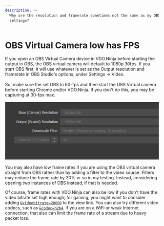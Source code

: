 ```yaml
---
description: >-
  Why are the resolution and framerate sometimes not the same as my OBS output
  settings?
---
```


# OBS Virtual Camera low has FPS

If you open an OBS Virtual Camera device in VDO.Ninja before starting the output in OBS, the OBS virtual camera will default to 1080p 30fps. If you start OBS first, it will use whatever is set as the Output resolution and framerate in OBS Studio's options, under Settings -> Video.\
\
So, make sure the set OBS to 60-fps and then start the OBS Virtual camera before starting Chrome and/or VDO.Ninja. If you don't do this, you may be capturing at 30-fps max.

![](<../.gitbook/assets/image (85).png>)

You may also have low frame rates if you are using the OBS virtual camera straight from OBS rather than by adding a filter to the video source. Filters may reduce the frame rate by 30% or so in my testing. Instead, considering opening two instances of OBS instead, if that is needed.

Of course, frame rates with VDO.Ninja can also be low if you don't have the video bitrate set high enough; for gaming, you might want to consider adding [`&videobitrate=20000`](../viewers-settings/bitrate.md) to the view link. You can also try different video codecs, such as [`&codec=h264`](../viewers-settings/codec.md). If you are on a WiFi or weak Internet connection, that also can limit the frame rate of a stream due to heavy packet loss.&#x20;
